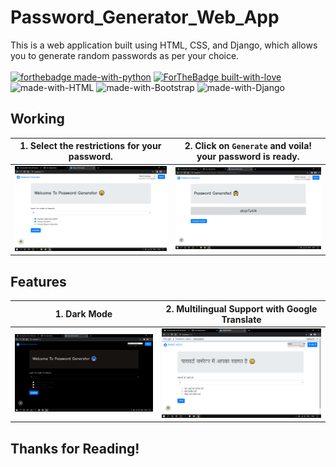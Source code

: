# Password_Generator_Web_App

This is a web application built using HTML, CSS, and Django, which allows you to generate random passwords as per your choice. <br><br>
[![forthebadge made-with-python](http://ForTheBadge.com/images/badges/made-with-python.svg)](https://www.python.org/)
[![ForTheBadge built-with-love](http://ForTheBadge.com/images/badges/built-with-love.svg)](http://kambojtarun.pythonanywhere.com/)<br>
![made-with-HTML](https://img.shields.io/badge/HTML-5.0-ff5230?style=for-the-badge&logo=HTML5)
![made-with-Bootstrap](https://img.shields.io/badge/Bootstrap-4.0-7f50b5?style=for-the-badge&logo=Bootstrap)
![made-with-Django](https://img.shields.io/badge/Django-3.0-43993d?style=for-the-badge&logo=Django)

## Working

| 1. Select the restrictions for your password. | 2. Click on `Generate` and voila! your password is ready. |
|-----|-----|
| ![Image not found](/Readme_images/pwg3.png) | ![Image not found](/Readme_images/pwg5.png) |

## Features

| 1. Dark Mode | 2. Multilingual Support with Google Translate |
|-----|-----|
| ![Image not found](/Readme_images/pwg6.png) | ![Image not found](/Readme_images/pwg2.png) |

## Thanks for Reading!
